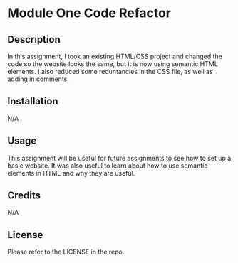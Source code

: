 # Module One Code Refactor

## Description

In this assignment, I took an existing HTML/CSS project and changed the code so the website looks the same, but it is now using semantic HTML elements.  I also reduced some reduntancies in the CSS file, as well as adding in comments.

## Installation

N/A

## Usage

This assignment will be useful for future assignments to see how to set up a basic website.  It was also useful to learn about how to use semantic elements in HTML and why they are useful.

## Credits

N/A

## License

Please refer to the LICENSE in the repo.

